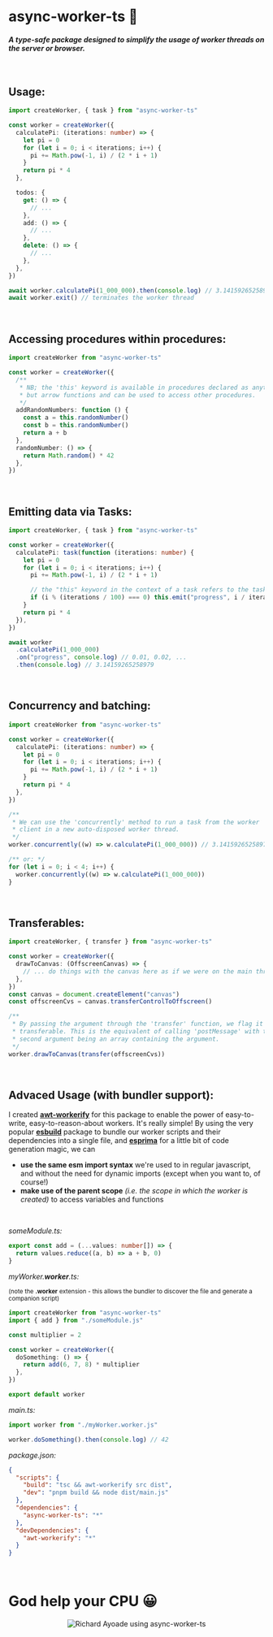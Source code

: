 # **async-worker-ts** 🔱

#### _A type-safe package designed to simplify the usage of worker threads on the server or browser._

<br />

## Usage:

```ts
import createWorker, { task } from "async-worker-ts"

const worker = createWorker({
  calculatePi: (iterations: number) => {
    let pi = 0
    for (let i = 0; i < iterations; i++) {
      pi += Math.pow(-1, i) / (2 * i + 1)
    }
    return pi * 4
  },

  todos: {
    get: () => {
      // ...
    },
    add: () => {
      // ...
    },
    delete: () => {
      // ...
    },
  },
})

await worker.calculatePi(1_000_000).then(console.log) // 3.14159265258979
await worker.exit() // terminates the worker thread
```

<br />

## Accessing procedures within procedures:

```ts
import createWorker from "async-worker-ts"

const worker = createWorker({
  /**
   * NB; the 'this' keyword is available in procedures declared as anything
   * but arrow functions and can be used to access other procedures.
   */
  addRandomNumbers: function () {
    const a = this.randomNumber()
    const b = this.randomNumber()
    return a + b
  },
  randomNumber: () => {
    return Math.random() * 42
  },
})
```

<br />

## Emitting data via Tasks:

```ts
import createWorker, { task } from "async-worker-ts"

const worker = createWorker({
  calculatePi: task(function (iterations: number) {
    let pi = 0
    for (let i = 0; i < iterations; i++) {
      pi += Math.pow(-1, i) / (2 * i + 1)

      // the "this" keyword in the context of a task refers to the task itself.
      if (i % (iterations / 100) === 0) this.emit("progress", i / iterations)
    }
    return pi * 4
  }),
})

await worker
  .calculatePi(1_000_000)
  .on("progress", console.log) // 0.01, 0.02, ...
  .then(console.log) // 3.14159265258979
```

<br />

## Concurrency and batching:

```ts
import createWorker from "async-worker-ts"

const worker = createWorker({
  calculatePi: (iterations: number) => {
    let pi = 0
    for (let i = 0; i < iterations; i++) {
      pi += Math.pow(-1, i) / (2 * i + 1)
    }
    return pi * 4
  },
})

/**
 * We can use the 'concurrently' method to run a task from the worker
 * client in a new auto-disposed worker thread.
 */
worker.concurrently((w) => w.calculatePi(1_000_000)) // 3.14159265258979

/** or: */
for (let i = 0; i < 4; i++) {
  worker.concurrently((w) => w.calculatePi(1_000_000))
}
```

<br />

## Transferables:

```ts
import createWorker, { transfer } from "async-worker-ts"

const worker = createWorker({
  drawToCanvas: (OffscreenCanvas) => {
    // ... do things with the canvas here as if we were on the main thread
  },
})
const canvas = document.createElement("canvas")
const offscreenCvs = canvas.transferControlToOffscreen()

/**
 * By passing the argument through the 'transfer' function, we flag it as an
 * transferable. This is the equivalent of calling 'postMessage' with the
 * second argument being an array containing the argument.
 */
worker.drawToCanvas(transfer(offscreenCvs))
```

<br />

## Advaced Usage (with bundler support):

I created <b><a href="https://www.npmjs.com/package/awt-workerify">awt-workerify</a></b> for this package to enable the power of easy-to-write, easy-to-reason-about workers. It's really simple! By using the very popular <b><a href="https://www.npmjs.com/package/esbuild">esbuild</a></b> package to bundle our worker scripts and their dependencies into a single file, and <b><a href="https://www.npmjs.com/package/esprima">esprima</a></b> for a little bit of code generation magic, we can

- <b>use the same esm import syntax</b> we're used to in regular javascript, and without the need for dynamic imports (except when you want to, of course!)
- <b>make use of the parent scope</b> _(i.e. the scope in which the worker is created)_ to access variables and functions

<br />

_someModule.ts:_

```ts
export const add = (...values: number[]) => {
  return values.reduce((a, b) => a + b, 0)
}
```

_myWorker.<b>worker</b>.ts:_

<small>(note the <b>.worker</b> extension - this allows the bundler to discover the file and generate a companion script)</small>

```ts
import createWorker from "async-worker-ts"
import { add } from "./someModule.js"

const multiplier = 2

const worker = createWorker({
  doSomething: () => {
    return add(6, 7, 8) * multiplier
  },
})

export default worker
```

_main.ts:_

```ts
import worker from "./myWorker.worker.js"

worker.doSomething().then(console.log) // 42
```

_package.json:_

```json
{
  "scripts": {
    "build": "tsc && awt-workerify src dist",
    "dev": "pnpm build && node dist/main.js"
  },
  "dependencies": {
    "async-worker-ts": "*"
  },
  "devDependencies": {
    "awt-workerify": "*"
  }
}
```

<br />

# God help your CPU 😀

<p align="center">
  <img src="https://media.giphy.com/media/v1.Y2lkPTc5MGI3NjExZmc4dm1zazE4OXpmcWxtcXByOWp1a3F5cGJicTc1eHZvYTBvZXQxOCZlcD12MV9pbnRlcm5hbF9naWZfYnlfaWQmY3Q9Zw/dbtDDSvWErdf2/giphy.gif" alt="Richard Ayoade using async-worker-ts" />

</p>
